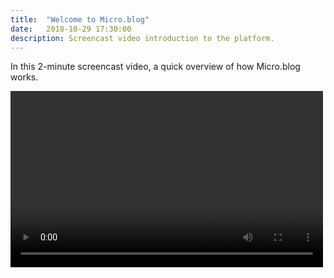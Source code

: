 ```yaml
---
title:  "Welcome to Micro.blog"
date:   2018-10-29 17:30:00
description: Screencast video introduction to the platform.
---
```


In this 2-minute screencast video, a quick overview of how Micro.blog works.

<video src="https://welcome.micro.blog/uploads/2018/208ddf1d38.m4v" width="500" height="282" controls="controls" alt="Screencast video" />